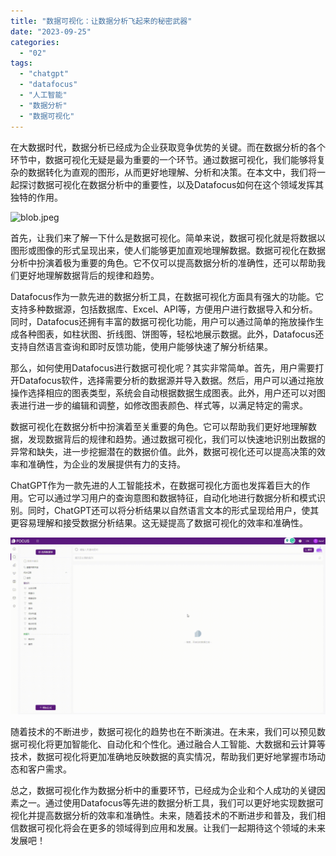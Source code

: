```yaml
---
title: "数据可视化：让数据分析飞起来的秘密武器"
date: "2023-09-25"
categories: 
  - "02"
tags: 
  - "chatgpt"
  - "datafocus"
  - "人工智能"
  - "数据分析"
  - "数据可视化"
---
```


在大数据时代，数据分析已经成为企业获取竞争优势的关键。而在数据分析的各个环节中，数据可视化无疑是最为重要的一个环节。通过数据可视化，我们能够将复杂的数据转化为直观的图形，从而更好地理解、分析和决策。在本文中，我们将一起探讨数据可视化在数据分析中的重要性，以及Datafocus如何在这个领域发挥其独特的作用。

![blob.jpeg](images/1664243846-blob-jpeg.jpeg)

首先，让我们来了解一下什么是数据可视化。简单来说，数据可视化就是将数据以图形或图像的形式呈现出来，使人们能够更加直观地理解数据。数据可视化在数据分析中扮演着极为重要的角色。它不仅可以提高数据分析的准确性，还可以帮助我们更好地理解数据背后的规律和趋势。

Datafocus作为一款先进的数据分析工具，在数据可视化方面具有强大的功能。它支持多种数据源，包括数据库、Excel、API等，方便用户进行数据导入和分析。同时，Datafocus还拥有丰富的数据可视化功能，用户可以通过简单的拖放操作生成各种图表，如柱状图、折线图、饼图等，轻松地展示数据。此外，Datafocus还支持自然语言查询和即时反馈功能，使用户能够快速了解分析结果。

那么，如何使用Datafocus进行数据可视化呢？其实非常简单。首先，用户需要打开Datafocus软件，选择需要分析的数据源并导入数据。然后，用户可以通过拖放操作选择相应的图表类型，系统会自动根据数据生成图表。此外，用户还可以对图表进行进一步的编辑和调整，如修改图表颜色、样式等，以满足特定的需求。

数据可视化在数据分析中扮演着至关重要的角色。它可以帮助我们更好地理解数据，发现数据背后的规律和趋势。通过数据可视化，我们可以快速地识别出数据的异常和缺失，进一步挖掘潜在的数据价值。此外，数据可视化还可以提高决策的效率和准确性，为企业的发展提供有力的支持。

ChatGPT作为一款先进的人工智能技术，在数据可视化方面也发挥着巨大的作用。它可以通过学习用户的查询意图和数据特征，自动化地进行数据分析和模式识别。同时，ChatGPT还可以将分析结果以自然语言文本的形式呈现给用户，使其更容易理解和接受数据分析结果。这无疑提高了数据可视化的效率和准确性。

![](images/1688435392-GIF%E5%9B%BE2-14-%E5%B0%8F%E6%85%A7-%E5%8C%BB%E7%96%97.gif)

随着技术的不断进步，数据可视化的趋势也在不断演进。在未来，我们可以预见数据可视化将更加智能化、自动化和个性化。通过融合人工智能、大数据和云计算等技术，数据可视化将更加准确地反映数据的真实情况，帮助我们更好地掌握市场动态和客户需求。

总之，数据可视化作为数据分析中的重要环节，已经成为企业和个人成功的关键因素之一。通过使用Datafocus等先进的数据分析工具，我们可以更好地实现数据可视化并提高数据分析的效率和准确性。未来，随着技术的不断进步和普及，我们相信数据可视化将会在更多的领域得到应用和发展。让我们一起期待这个领域的未来发展吧！
